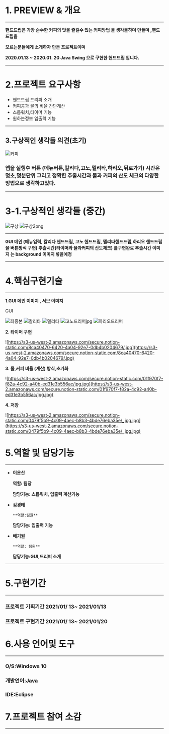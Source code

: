 
# 1. **PREVIEW & 개요**

---

**핸드드립은 가장 순수한 커피의 맛을 즐길수  있는 커피방법 을 생각을하며 만들며 ,핸드드립을**

**모르는분들에게 소개하자 만든 프로젝트이며**

**2020.01.13 ~ 2020.01. 20  Java Swing 으로 구현한 핸드드립 입니다.**

---

# 2.프로젝트 요구사항

- 핸드드립 드리퍼 소개
- 커피콩과 물의 비율 간단계산
- 스톱워치,타이머 기능
- 원하는정보 입출력 기능

---

## 3.구상적인 생각들 의견(초기)

![커피](https://user-images.githubusercontent.com/62824389/104874351-16f42e80-5996-11eb-98eb-90634639a54b.jpg)


### 앱을 실행후  버튼 (메뉴버튼,칼리다,고노,멜리타,하리오,뒤로가기) 시간은 몇초,몇분단위 그리고 정확한 추출시간과 물과 커피의 산도 체크의 다양한 방법으로 생각하고있다.

---

# 3-1.구상적인 생각들 (중간)

![구상](https://user-images.githubusercontent.com/62824389/104874386-2ecbb280-5996-11eb-9942-7c9220bc38bf.png)
![구상2png](https://user-images.githubusercontent.com/62824389/104874462-60447e00-5996-11eb-96eb-6f8d95e248fd.png)


---

**GUI  메인 (메뉴입력, 칼리다 핸드드립, 고노 핸드드립, 멜리타핸드드립,하리오 핸드드립을  버튼방식 구현) 추출시간(타이머와  물과커피의 산도체크)  를구현완료 추출시간 이미지 는 background  이미지 넣을예정**

---

# 4.핵심구현기술

---

**1.GUI 메인 이미지 ,  서브 이미지** 

GUI

![최종본](https://user-images.githubusercontent.com/62824389/104931344-9ced9500-59e9-11eb-9e8e-79c44cd789de.jpg)
![칼리타](https://user-images.githubusercontent.com/62824389/104931671-11283880-59ea-11eb-96db-6da51aef2bc2.jpg)
![멜리타](https://user-images.githubusercontent.com/62824389/104932029-8bf15380-59ea-11eb-8714-6ae84b84bbe4.jpg)
![고노드리퍼jpg](https://user-images.githubusercontent.com/62824389/104932036-8d228080-59ea-11eb-9f49-05426d17602d.jpg)
![하리오드리퍼](https://user-images.githubusercontent.com/62824389/104932040-8e53ad80-59ea-11eb-9ba9-8bd5d9e01686.jpg)

**2. 타이머 구현**

![https://s3-us-west-2.amazonaws.com/secure.notion-static.com/8ca40470-6420-4a04-92e7-0db4b0204679/.jpg](https://s3-us-west-2.amazonaws.com/secure.notion-static.com/8ca40470-6420-4a04-92e7-0db4b0204679/.jpg)

**3. 물,커피 비율 (계산) 방식,초가화**

![https://s3-us-west-2.amazonaws.com/secure.notion-static.com/01f970f7-f82a-4c92-a40b-ed31e3b556ac/jpg.jpg](https://s3-us-west-2.amazonaws.com/secure.notion-static.com/01f970f7-f82a-4c92-a40b-ed31e3b556ac/jpg.jpg)

**4. 저장** 

![https://s3-us-west-2.amazonaws.com/secure.notion-static.com/0479f5b9-4c09-4aec-b8b3-4bde76eba35e/_jpg.jpg](https://s3-us-west-2.amazonaws.com/secure.notion-static.com/0479f5b9-4c09-4aec-b8b3-4bde76eba35e/_jpg.jpg)

# 5.역할 및 담당기능

---

- **이운산**

    **역할: 팀장**

    **담당기능: 스톱워치, 입출력 계산기능** 

- **김경태**

      **역할:팀원**

     **담당기능: 입출력 기능**

- **배기원**

      **역할: 팀원**

     **담당기능:GUI,드리퍼 소개**

---

# 5.구현기간

---

### 프로젝트 기획기간  2021/01/ 13~ 2021/01/13

### 프로젝트 구현기간  2021/01/ 13~ 2021/01/20

# 6.사용 언어및 도구

---

### O/S:Windows 10

### 개발언어:Java

### IDE:Eclipse

# 7.프로젝트 참여 소감

---

#
